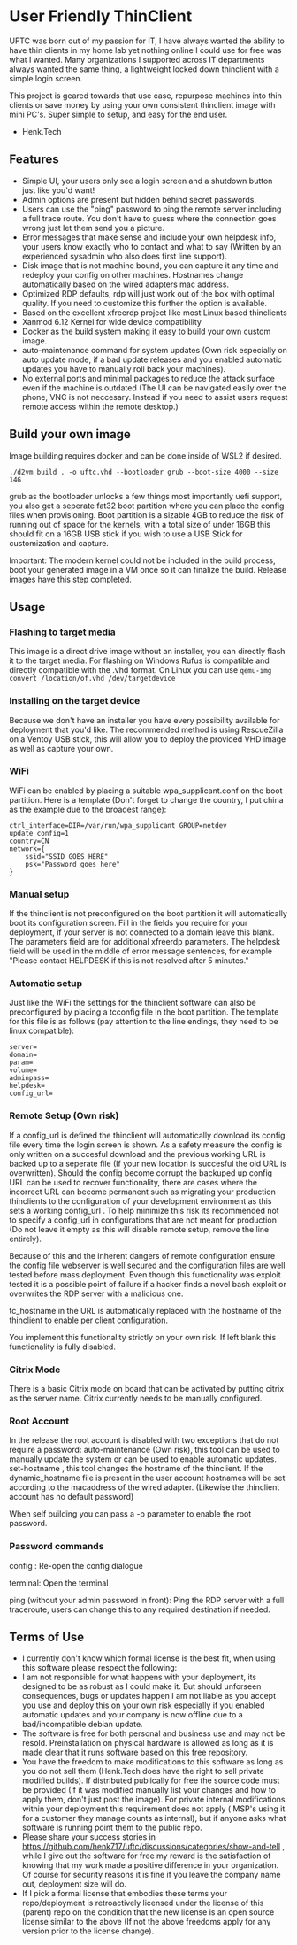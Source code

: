 # User Friendly ThinClient

UFTC was born out of my passion for IT, I have always wanted the ability to have thin clients in my home lab yet nothing online I could use for free was what I wanted.
Many organizations I supported across IT departments always wanted the same thing, a lightweight locked down thinclient with a simple login screen.

This project is geared towards that use case, repurpose machines into thin clients or save money by using your own consistent thinclient image with mini PC's.
Super simple to setup, and easy for the end user.

- Henk.Tech

## Features

- Simple UI, your users only see a login screen and a shutdown button just like you'd want!
- Admin options are present but hidden behind secret passwords.
- Users can use the "ping" password to ping the remote server including a full trace route. You don't have to guess where the connection goes wrong just let them send you a picture.
- Error messages that make sense and include your own helpdesk info, your users know exactly who to contact and what to say (Written by an experienced sysadmin who also does first line support).
- Disk image that is not machine bound, you can capture it any time and redeploy your config on other machines. Hostnames change automatically based on the wired adapters mac address.
- Optimized RDP defaults, rdp will just work out of the box with optimal quality. If you need to customize this further the option is available.
- Based on the excellent xfreerdp project like most Linux based thinclients
- Xanmod 6.12 Kernel for wide device compatibility
- Docker as the build system making it easy to build your own custom image.
- auto-maintenance command for system updates (Own risk especially on auto update mode, if a bad update releases and you enabled automatic updates you have to manually roll back your machines).
- No external ports and minimal packages to reduce the attack surface even if the machine is outdated (The UI can be navigated easily over the phone, VNC is not neccesary. Instead if you need to assist users request remote access within the remote desktop.)

## Build your own image

Image building requires docker and can be done inside of WSL2 if desired.

```
./d2vm build . -o uftc.vhd --bootloader grub --boot-size 4000 --size 14G 
```

grub as the bootloader unlocks a few things most importantly uefi support, you also get a seperate fat32 boot partition where you can place the config files when provisioning.
Boot partition is a sizable 4GB to reduce the risk of running out of space for the kernels, with a total size of under 16GB this should fit on a 16GB USB stick if you wish to use a USB Stick for customization and capture.

Important: The modern kernel could not be included in the build process, boot your generated image in a VM once so it can finalize the build. Release images have this step completed.

## Usage

### Flashing to target media

This image is a direct drive image without an installer, you can directly flash it to the target media.
For flashing on Windows Rufus is compatible and directly compatible with the .vhd format.
On Linux you can use ``qemu-img convert /location/of.vhd /dev/targetdevice``

### Installing on the target device

Because we don't have an installer you have every possibility available for deployment that you'd like.
The recommended method is using RescueZilla on a Ventoy USB stick, this will allow you to deploy the provided VHD image as well as capture your own.

### WiFi

WiFi can be enabled by placing a suitable wpa_supplicant.conf on the boot partition.
Here is a template (Don't forget to change the country, I put china as the example due to the broadest range):

```
ctrl_interface=DIR=/var/run/wpa_supplicant GROUP=netdev
update_config=1
country=CN
network={
	ssid="SSID GOES HERE"
	psk="Password goes here"
}
```

### Manual setup

If the thinclient is not preconfigured on the boot partition it will automatically boot its configuration screen.
Fill in the fields you require for your deployment, if your server is not connected to a domain leave this blank.
The parameters field are for additional xfreerdp parameters.
The helpdesk field will be used in the middle of error message sentences, for example "Please contact HELPDESK if this is not resolved after 5 minutes."

### Automatic setup

Just like the WiFi the settings for the thinclient software can also be preconfigured by placing a tcconfig file in the boot partition.
The template for this file is as follows (pay attention to the line endings, they need to be linux compatible):

```
server=
domain=
param=
volume=
adminpass=
helpdesk=
config_url=
```

### Remote Setup (Own risk)

If a config_url is defined the thinclient will automatically download its config file every time the login screen is shown.
As a safety measure the config is only written on a succesful download and the previous working URL is backed up to a seperate file (If your new location is succesful the old URL is overwritten).
Should the config become corrupt the backuped up config URL can be used to recover functionality, there are cases where the incorrect URL can become permanent such as migrating your production thinclients to the configuration of your development environment as this sets a working config_url . To help minimize this risk its recommended not to specify a config_url in configurations that are not meant for production (Do not leave it empty as this will disable remote setup, remove the line entirely).

Because of this and the inherent dangers of remote configuration ensure the config file webserver is well secured and the configuration files are well tested before mass deployment.
Even though this functionality was exploit tested it is a possible point of failure if a hacker finds a novel bash exploit or overwrites the RDP server with a malicious one.

tc_hostname in the URL is automatically replaced with the hostname of the thinclient to enable per client configuration.

You implement this functionality strictly on your own risk. If left blank this functionality is fully disabled.

### Citrix Mode

There is a basic Citrix mode on board that can be activated by putting citrix as the server name. Citrix currently needs to be manually configured.

### Root Account

In the release the root account is disabled with two exceptions that do not require a password:
auto-maintenance (Own risk), this tool can be used to manually update the system or can be used to enable automatic updates.
set-hostname , this tool changes the hostname of the thinclient. If the dynamic_hostname file is present in the user account hostnames will be set according to the macaddress of the wired adapter.
(Likewise the thinclient account has no default password)

When self building you can pass a -p parameter to enable the root password.

### Password commands

config : Re-open the config dialogue

terminal: Open the terminal

ping (without your admin password in front): Ping the RDP server with a full traceroute, users can change this to any required destination if needed.

## Terms of Use

- I currently don't know which formal license is the best fit, when using this software please respect the following:
- I am not responsible for what happens with your deployment, its designed to be as robust as I could make it. But should unforseen consequences, bugs or updates happen I am not liable as you accept you use and deploy this on your own risk especially if you enabled automatic updates and your company is now offline due to a bad/incompatible debian update.
- The software is free for both personal and business use and may not be resold. Preinstallation on physical hardware is allowed as long as it is made clear that it runs software based on this free repository.
- You have the freedom to make modifications to this software as long as you do not sell them (Henk.Tech does have the right to sell private modified builds). If distributed publically for free the source code must be provided (If it was modified manually list your changes and how to apply them, don't just post the image). For private internal modifications within your deployment this requirement does not apply  ( MSP's using it for a customer they manage counts as internal), but if anyone asks what software is running point them to the public repo.
- Please share your success stories in https://github.com/henk717/uftc/discussions/categories/show-and-tell , while I give out the software for free my reward is the satisfaction of knowing that my work made a positive difference in your organization. Of course for security reasons it is fine if you leave the company name out, deployment size will do.
- If I pick a formal license that embodies these terms your repo/deployment is retroactively licensed under the license of this (parent) repo on the condition that the new license is an open source license similar to the above (If not the above freedoms apply for any version prior to the license change).
